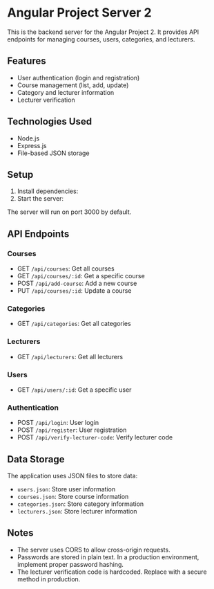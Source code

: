 # Angular Project Server 2

This is the backend server for the Angular Project 2. It provides API endpoints for managing courses, users, categories, and lecturers.

## Features

- User authentication (login and registration)
- Course management (list, add, update)
- Category and lecturer information
- Lecturer verification

## Technologies Used

- Node.js
- Express.js
- File-based JSON storage

## Setup

1. Install dependencies:
2. Start the server:

The server will run on port 3000 by default.

## API Endpoints

### Courses
- GET `/api/courses`: Get all courses
- GET `/api/courses/:id`: Get a specific course
- POST `/api/add-course`: Add a new course
- PUT `/api/courses/:id`: Update a course

### Categories
- GET `/api/categories`: Get all categories

### Lecturers
- GET `/api/lecturers`: Get all lecturers

### Users
- GET `/api/users/:id`: Get a specific user

### Authentication
- POST `/api/login`: User login
- POST `/api/register`: User registration
- POST `/api/verify-lecturer-code`: Verify lecturer code

## Data Storage

The application uses JSON files to store data:
- `users.json`: Store user information
- `courses.json`: Store course information
- `categories.json`: Store category information
- `lecturers.json`: Store lecturer information

## Notes

- The server uses CORS to allow cross-origin requests.
- Passwords are stored in plain text. In a production environment, implement proper password hashing.
- The lecturer verification code is hardcoded. Replace with a secure method in production.


